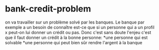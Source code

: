 # bank-credit-problem
on va travailler sur un problème solvé par les banques. Le banque par exemple a un
besoin de connaître est-ce que si un  personne qui a un profil x peut-on lui donner un crédit ou pas. Donc c'est sans
doute l'enjeu c'est que il faut donner un crédit à la bonne personne:
*une personne qui est solvable 
*une personne qui peut bien sûr rendre l'argent à la banque
